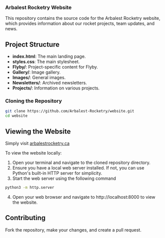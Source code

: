 ### Arbalest Rocketry Website

This repository contains the source code for the Arbalest Rocketry website, which provides information about our rocket projects, team updates, and news.

## Project Structure
- **index.html**: The main landing page.
- **styles.css**: The main stylesheet.
- **Flyby/**: Project-specific content for Flyby.
- **Gallery/**: Image gallery.
- **Images/**: General images.
- **Newsletters/**: Archived newsletters.
- **Projects/**: Information on various projects.

### Cloning the Repository
```sh
git clone https://github.com/Arbalest-Rocketry/website.git
cd website
```

## Viewing the Website

Simply visit [arbalestrocketry.ca](https://arbalestrocketry.ca/)

To view the website locally:

1. Open your terminal and navigate to the cloned repository directory.
2. Ensure you have a local web server installed. If not, you can use Python's built-in HTTP server for simplicity.
3. Start the web server using the following command
```sh
python3 -m http.server
```
4. Open your web browser and navigate to http://localhost:8000 to view the website.

## Contributing
Fork the repository, make your changes, and create a pull request.
